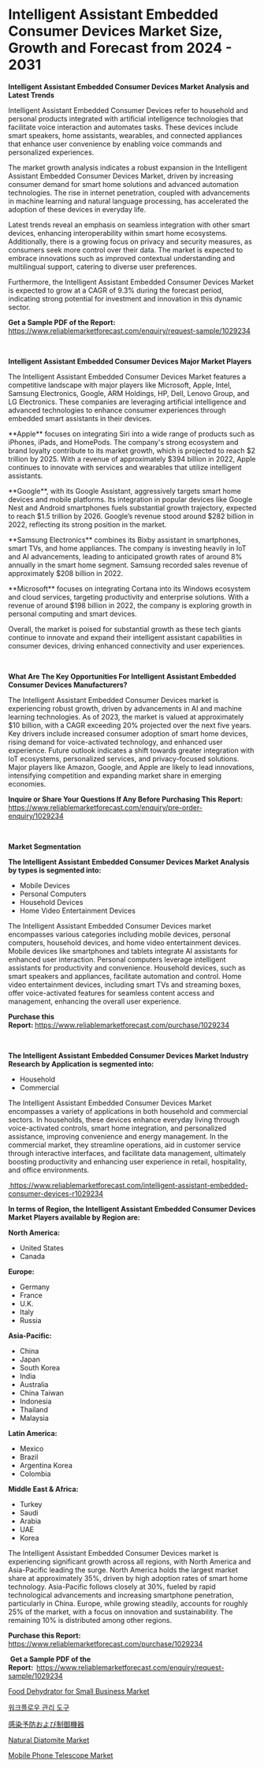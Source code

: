 <p><h1>Intelligent Assistant Embedded Consumer Devices Market Size, Growth and Forecast from 2024 - 2031</h1></p><p><strong>Intelligent Assistant Embedded Consumer Devices Market Analysis and Latest Trends</strong></p>
<p><p>Intelligent Assistant Embedded Consumer Devices refer to household and personal products integrated with artificial intelligence technologies that facilitate voice interaction and automates tasks. These devices include smart speakers, home assistants, wearables, and connected appliances that enhance user convenience by enabling voice commands and personalized experiences.</p><p>The market growth analysis indicates a robust expansion in the Intelligent Assistant Embedded Consumer Devices Market, driven by increasing consumer demand for smart home solutions and advanced automation technologies. The rise in internet penetration, coupled with advancements in machine learning and natural language processing, has accelerated the adoption of these devices in everyday life.</p><p>Latest trends reveal an emphasis on seamless integration with other smart devices, enhancing interoperability within smart home ecosystems. Additionally, there is a growing focus on privacy and security measures, as consumers seek more control over their data. The market is expected to embrace innovations such as improved contextual understanding and multilingual support, catering to diverse user preferences.</p><p>Furthermore, the Intelligent Assistant Embedded Consumer Devices Market is expected to grow at a CAGR of 9.3% during the forecast period, indicating strong potential for investment and innovation in this dynamic sector.</p></p>
<p><strong>Get a Sample PDF of the Report:&nbsp;</strong> <a href="https://www.reliablemarketforecast.com/enquiry/request-sample/1029234">https://www.reliablemarketforecast.com/enquiry/request-sample/1029234</a></p>
<p>&nbsp;</p>
<p><strong>Intelligent Assistant Embedded Consumer Devices Major Market Players</strong></p>
<p><p>The Intelligent Assistant Embedded Consumer Devices Market features a competitive landscape with major players like Microsoft, Apple, Intel, Samsung Electronics, Google, ARM Holdings, HP, Dell, Lenovo Group, and LG Electronics. These companies are leveraging artificial intelligence and advanced technologies to enhance consumer experiences through embedded smart assistants in their devices.</p><p>**Apple** focuses on integrating Siri into a wide range of products such as iPhones, iPads, and HomePods. The company's strong ecosystem and brand loyalty contribute to its market growth, which is projected to reach $2 trillion by 2025. With a revenue of approximately $394 billion in 2022, Apple continues to innovate with services and wearables that utilize intelligent assistants.</p><p>**Google**, with its Google Assistant, aggressively targets smart home devices and mobile platforms. Its integration in popular devices like Google Nest and Android smartphones fuels substantial growth trajectory, expected to reach $1.5 trillion by 2026. Google’s revenue stood around $282 billion in 2022, reflecting its strong position in the market.</p><p>**Samsung Electronics** combines its Bixby assistant in smartphones, smart TVs, and home appliances. The company is investing heavily in IoT and AI advancements, leading to anticipated growth rates of around 8% annually in the smart home segment. Samsung recorded sales revenue of approximately $208 billion in 2022.</p><p>**Microsoft** focuses on integrating Cortana into its Windows ecosystem and cloud services, targeting productivity and enterprise solutions. With a revenue of around $198 billion in 2022, the company is exploring growth in personal computing and smart devices.</p><p>Overall, the market is poised for substantial growth as these tech giants continue to innovate and expand their intelligent assistant capabilities in consumer devices, driving enhanced connectivity and user experiences.</p></p>
<p>&nbsp;</p>
<p><strong>What Are The Key Opportunities For Intelligent Assistant Embedded Consumer Devices Manufacturers?</strong></p>
<p><p>The Intelligent Assistant Embedded Consumer Devices market is experiencing robust growth, driven by advancements in AI and machine learning technologies. As of 2023, the market is valued at approximately $10 billion, with a CAGR exceeding 20% projected over the next five years. Key drivers include increased consumer adoption of smart home devices, rising demand for voice-activated technology, and enhanced user experience. Future outlook indicates a shift towards greater integration with IoT ecosystems, personalized services, and privacy-focused solutions. Major players like Amazon, Google, and Apple are likely to lead innovations, intensifying competition and expanding market share in emerging economies.</p></p>
<p><strong>Inquire or Share Your Questions If Any Before Purchasing This Report:</strong> <a href="https://www.reliablemarketforecast.com/enquiry/pre-order-enquiry/1029234">https://www.reliablemarketforecast.com/enquiry/pre-order-enquiry/1029234</a></p>
<p>&nbsp;</p>
<p><strong>Market Segmentation</strong></p>
<p><strong>The Intelligent Assistant Embedded Consumer Devices Market Analysis by types is segmented into:</strong></p>
<p><ul><li>Mobile Devices</li><li>Personal Computers</li><li>Household Devices</li><li>Home Video Entertainment Devices</li></ul></p>
<p><p>The Intelligent Assistant Embedded Consumer Devices market encompasses various categories including mobile devices, personal computers, household devices, and home video entertainment devices. Mobile devices like smartphones and tablets integrate AI assistants for enhanced user interaction. Personal computers leverage intelligent assistants for productivity and convenience. Household devices, such as smart speakers and appliances, facilitate automation and control. Home video entertainment devices, including smart TVs and streaming boxes, offer voice-activated features for seamless content access and management, enhancing the overall user experience.</p></p>
<p><strong>Purchase this Report:&nbsp;</strong><a href="https://www.reliablemarketforecast.com/purchase/1029234">https://www.reliablemarketforecast.com/purchase/1029234</a></p>
<p>&nbsp;</p>
<p><strong>The Intelligent Assistant Embedded Consumer Devices Market Industry Research by Application is segmented into:</strong></p>
<p><ul><li>Household</li><li>Commercial</li></ul></p>
<p><p>The Intelligent Assistant Embedded Consumer Devices Market encompasses a variety of applications in both household and commercial sectors. In households, these devices enhance everyday living through voice-activated controls, smart home integration, and personalized assistance, improving convenience and energy management. In the commercial market, they streamline operations, aid in customer service through interactive interfaces, and facilitate data management, ultimately boosting productivity and enhancing user experience in retail, hospitality, and office environments.</p></p>
<p><a href="https://www.reliablemarketforecast.com/intelligent-assistant-embedded-consumer-devices-r1029234">&nbsp;https://www.reliablemarketforecast.com/intelligent-assistant-embedded-consumer-devices-r1029234</a></p>
<p><strong>In terms of Region, the Intelligent Assistant Embedded Consumer Devices Market Players available by Region are:</strong></p>
<p>
    <p> <strong> North America: </strong>
        <ul>
            <li>United States</li>
            <li>Canada</li>
        </ul>
        </p> 
    <p> <strong> Europe: </strong>
        <ul>
            <li>Germany</li>
            <li>France</li>
            <li>U.K.</li>
            <li>Italy</li>
            <li>Russia</li>
        </ul>
        </p> 
    <p> <strong> Asia-Pacific: </strong>
        <ul>
            <li>China</li>
            <li>Japan</li>
            <li>South Korea</li>
            <li>India</li>
            <li>Australia</li>
            <li>China Taiwan</li>
            <li>Indonesia</li>
            <li>Thailand</li>
            <li>Malaysia</li>
        </ul>
        </p> 
    <p> <strong> Latin America: </strong>
        <ul>
            <li>Mexico</li>
            <li>Brazil</li>
            <li>Argentina Korea</li>
            <li>Colombia</li>
        </ul>
        </p> 
    <p> <strong> Middle East & Africa: </strong>
        <ul>
            <li>Turkey</li>
            <li>Saudi</li>
            <li>Arabia</li>
            <li>UAE</li>
            <li>Korea</li>
        </ul>
    </p>
    </p>
<p><p>The Intelligent Assistant Embedded Consumer Devices market is experiencing significant growth across all regions, with North America and Asia-Pacific leading the surge. North America holds the largest market share at approximately 35%, driven by high adoption rates of smart home technology. Asia-Pacific follows closely at 30%, fueled by rapid technological advancements and increasing smartphone penetration, particularly in China. Europe, while growing steadily, accounts for roughly 25% of the market, with a focus on innovation and sustainability. The remaining 10% is distributed among other regions.</p></p>
<p><strong>Purchase this Report: </strong><a href="https://www.reliablemarketforecast.com/purchase/1029234">https://www.reliablemarketforecast.com/purchase/1029234</a></p>
<p>&nbsp;<strong>Get a Sample PDF of the Report:&nbsp;&nbsp;</strong><a href="https://www.reliablemarketforecast.com/enquiry/request-sample/1029234">https://www.reliablemarketforecast.com/enquiry/request-sample/1029234</a></p>
<p><strong></strong></p>
<p><p><a href="https://www.linkedin.com/pulse/future-food-dehydrator-small-business-market-global-forecast-bn4ff?trackingId=Fs2dlyy3R3mWnJf%2FucPV%2Fw%3D%3D">Food Dehydrator for Small Business Market</a></p><p><a href="https://medium.com/@iarhbiqv81/workflow-management-tool-market-%EC%9D%98-%EA%B8%80%EB%A1%9C%EB%B2%8C-%EC%8B%9C%EC%9E%A5-%EA%B0%9C%EC%9A%94%EB%8A%94-%EC%A0%84-%EC%84%B8%EA%B3%84-%EB%B0%8F-%EC%A3%BC%EC%9A%94-%EC%8B%9C%EC%9E%A5%EC%9D%98-%EC%82%B0%EC%97%85%EC%97%90-%EC%98%81%ED%96%A5%EC%9D%84-%EB%AF%B8%EC%B9%98%EB%8A%94-%EC%A3%BC%EC%9A%94-%ED%8A%B8%EB%A0%8C%EB%93%9C%EC%97%90-%EB%8C%80%ED%95%9C-%EB%8F%85%ED%8A%B9%ED%95%9C-%EA%B4%80%EC%A0%90%EC%9D%84-%EC%A0%9C%EA%B3%B5%ED%95%A9%EB%8B%88%EB%8B%A4-2d943160aa93?postPublishedType=initial">워크플로우 관리 도구</a></p><p><a href="https://medium.com/@efrainhaley_37009/%E5%9C%B0%E5%9F%9F%E5%B8%82%E5%A0%B4%E3%81%AF%E6%84%9F%E6%9F%93%E4%BA%88%E9%98%B2%E3%81%8A%E3%82%88%E3%81%B3%E7%AE%A1%E7%90%86%E6%A9%9F%E5%99%A8%E3%81%AE%E5%B8%82%E5%A0%B4%E9%9D%A9%E6%96%B0%E3%81%AB%E3%81%A9%E3%81%AE%E3%82%88%E3%81%86%E3%81%AB%E9%81%A9%E5%BF%9C%E3%81%97%E3%81%A6%E3%81%84%E3%82%8B%E3%81%AE%E3%81%8B-2024%E5%B9%B4%E3%81%8B%E3%82%892031%E5%B9%B4%E3%81%BE%E3%81%A7%E3%81%AE%E4%B8%BB%E8%A6%81%E3%81%AA%E5%B8%82%E5%A0%B4%E5%8B%95%E5%90%91%E3%81%A8%E4%BA%88%E6%B8%AC-5bc5484a54a3">感染予防および制御機器</a></p><p><a href="https://issuu.com/reportprime-2/docs/natural-diatomite-market-size-2030._05af22cca5ed38">Natural Diatomite Market</a></p><p><a href="https://www.linkedin.com/pulse/how-regional-markets-adapting-mobile-phone-telescope-market-x2voc?trackingId=zfqfVMZKSwCGeN6SvyuCOQ%3D%3D">Mobile Phone Telescope Market</a></p></p>